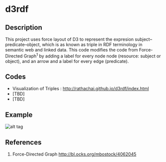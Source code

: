 # d3rdf

## Description
This project uses force layout of D3 to represent the expresion subject–predicate–object, which is as known as triple in RDF terminology in semantic web and linked data. This code modifies the code from Force-Directed Graph<sup>1</sup> by adding a label for every node node (resource: subject or object), and an arrow and a label for every edge (predicate).

## Codes
- Visualization of Triples : http://rathachai.github.io/d3rdf/index.html
- [TBD]
- [TBD]

## Example
![alt tag](https://raw.github.com/rathachai/d3rdf/master/images/simpletriples.png)

## References
1. Force-Directed Graph http://bl.ocks.org/mbostock/4062045

